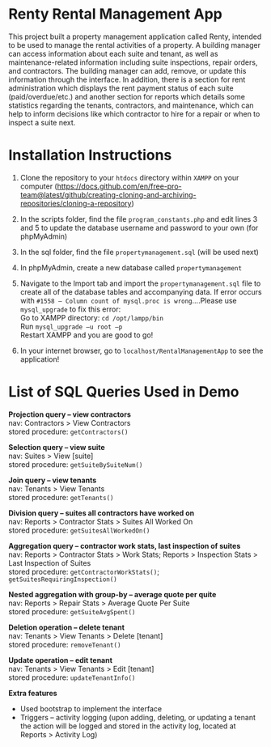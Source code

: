 # Renty Rental Management App

This project built a property management application called Renty, intended to be used to manage the rental activities of a property. A building manager can access information about each suite and tenant, as well as maintenance-related information including suite inspections, repair orders, and contractors. The building manager can add, remove, or update this information through the interface. In addition, there is a section for rent administration which displays the rent payment status of each suite (paid/overdue/etc.) and another section for reports which details some statistics regarding the tenants, contractors, and maintenance, which can help to inform decisions like which contractor to hire for a repair or when to inspect a suite next. 

# Installation Instructions

1) Clone the repository to your `htdocs` directory within `XAMPP` on your computer (https://docs.github.com/en/free-pro-team@latest/github/creating-cloning-and-archiving-repositories/cloning-a-repository) 

2) In the scripts folder, find the file `program_constants.php` and edit lines 3 and 5 to update the database username and password to your own (for phpMyAdmin)

3) In the sql folder, find the file `propertymanagement.sql` (will be used next) 

4) In phpMyAdmin, create a new database called `propertymanagement`

5) Navigate to the Import tab and import the `propertymanagement.sql` file to create all of the database tables and accompanying data. If error occurs with `#1558 – Column count of mysql.proc is wrong`....Please use `mysql_upgrade` to fix this error:  
Go to XAMPP directory: `cd /opt/lampp/bin`  
Run `mysql_upgrade –u root –p`  
Restart XAMPP and you are good to go!  

9) In your internet browser, go to `localhost/RentalManagementApp` to see the application! 

# List of SQL Queries Used in Demo

**Projection query – view contractors**  
nav: Contractors > View Contractors  
stored procedure: `getContractors()` 

**Selection query – view suite**  
nav: Suites > View [suite]  
stored procedure: `getSuiteBySuiteNum()` 

**Join query – view tenants**  
nav: Tenants > View Tenants  
stored procedure: `getTenants()` 

**Division query – suites all contractors have worked on**  
nav: Reports > Contractor Stats > Suites All Worked On  
stored procedure: `getSuitesAllWorkedOn()` 

**Aggregation query – contractor work stats, last inspection of suites**  
nav: Reports > Contractor Stats > Work Stats; Reports > Inspection Stats > Last Inspection of Suites   
stored procedure: `getContractorWorkStats()`; `getSuitesRequiringInspection()`

**Nested aggregation with group-by – average quote per quite**  
nav: Reports > Repair Stats > Average Quote Per Suite  
stored procedure: `getSuiteAvgSpent()` 

**Deletion operation – delete tenant**  
nav:  Tenants > View Tenants > Delete [tenant]  
stored procedure: `removeTenant()` 

**Update operation – edit tenant**  
nav:  Tenants > View Tenants > Edit [tenant]  
stored procedure: `updateTenantInfo()` 

**Extra features**  
- Used bootstrap to implement the interface 
- Triggers – activity logging (upon adding, deleting, or updating a tenant the action will be logged and stored in the activity log, located at Reports > Activity Log) 
